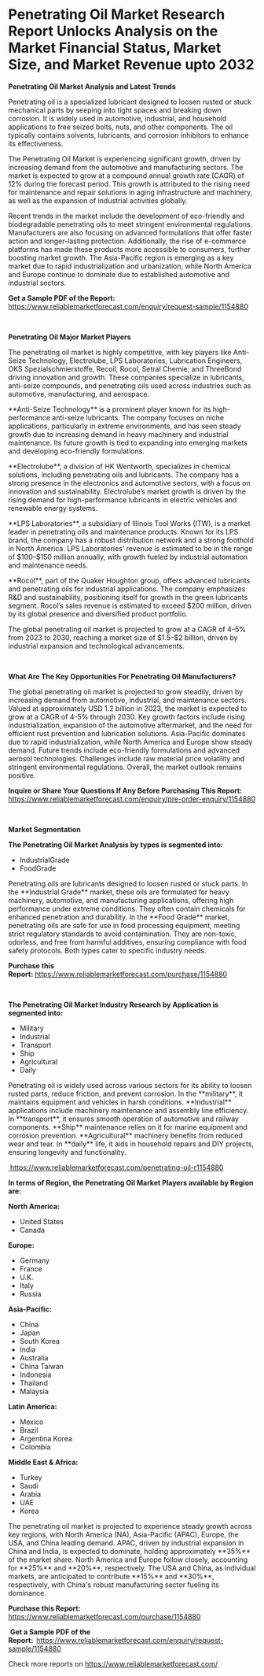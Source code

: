 <p><h1>Penetrating Oil Market Research Report Unlocks Analysis on the Market Financial Status, Market Size, and Market Revenue upto 2032</h1></p><p><strong>Penetrating Oil Market Analysis and Latest Trends</strong></p>
<p><p>Penetrating oil is a specialized lubricant designed to loosen rusted or stuck mechanical parts by seeping into tight spaces and breaking down corrosion. It is widely used in automotive, industrial, and household applications to free seized bolts, nuts, and other components. The oil typically contains solvents, lubricants, and corrosion inhibitors to enhance its effectiveness.</p><p>The Penetrating Oil Market is experiencing significant growth, driven by increasing demand from the automotive and manufacturing sectors. The market is expected to grow at a compound annual growth rate (CAGR) of 12% during the forecast period. This growth is attributed to the rising need for maintenance and repair solutions in aging infrastructure and machinery, as well as the expansion of industrial activities globally.</p><p>Recent trends in the market include the development of eco-friendly and biodegradable penetrating oils to meet stringent environmental regulations. Manufacturers are also focusing on advanced formulations that offer faster action and longer-lasting protection. Additionally, the rise of e-commerce platforms has made these products more accessible to consumers, further boosting market growth. The Asia-Pacific region is emerging as a key market due to rapid industrialization and urbanization, while North America and Europe continue to dominate due to established automotive and industrial sectors.</p></p>
<p><strong>Get a Sample PDF of the Report:&nbsp;</strong> <a href="https://www.reliablemarketforecast.com/enquiry/request-sample/1154880?utm_campaign=2101&utm_medium=2&utm_source=Github&utm_content=ia&utm_term=25012025&utm_id=penetrating-oil">https://www.reliablemarketforecast.com/enquiry/request-sample/1154880</a></p>
<p>&nbsp;</p>
<p><strong>Penetrating Oil Major Market Players</strong></p>
<p><p>The penetrating oil market is highly competitive, with key players like Anti-Seize Technology, Electrolube, LPS Laboratories, Lubrication Engineers, OKS Spezialschmierstoffe, Recoil, Rocol, Setral Chemie, and ThreeBond driving innovation and growth. These companies specialize in lubricants, anti-seize compounds, and penetrating oils used across industries such as automotive, manufacturing, and aerospace.</p><p>**Anti-Seize Technology** is a prominent player known for its high-performance anti-seize lubricants. The company focuses on niche applications, particularly in extreme environments, and has seen steady growth due to increasing demand in heavy machinery and industrial maintenance. Its future growth is tied to expanding into emerging markets and developing eco-friendly formulations.</p><p>**Electrolube**, a division of HK Wentworth, specializes in chemical solutions, including penetrating oils and lubricants. The company has a strong presence in the electronics and automotive sectors, with a focus on innovation and sustainability. Electrolube’s market growth is driven by the rising demand for high-performance lubricants in electric vehicles and renewable energy systems.</p><p>**LPS Laboratories**, a subsidiary of Illinois Tool Works (ITW), is a market leader in penetrating oils and maintenance products. Known for its LPS brand, the company has a robust distribution network and a strong foothold in North America. LPS Laboratories’ revenue is estimated to be in the range of $100–$150 million annually, with growth fueled by industrial automation and maintenance needs.</p><p>**Rocol**, part of the Quaker Houghton group, offers advanced lubricants and penetrating oils for industrial applications. The company emphasizes R&D and sustainability, positioning itself for growth in the green lubricants segment. Rocol’s sales revenue is estimated to exceed $200 million, driven by its global presence and diversified product portfolio.</p><p>The global penetrating oil market is projected to grow at a CAGR of 4–5% from 2023 to 2030, reaching a market size of $1.5–$2 billion, driven by industrial expansion and technological advancements.</p></p>
<p>&nbsp;</p>
<p><strong>What Are The Key Opportunities For Penetrating Oil Manufacturers?</strong></p>
<p><p>The global penetrating oil market is projected to grow steadily, driven by increasing demand from automotive, industrial, and maintenance sectors. Valued at approximately USD 1.2 billion in 2023, the market is expected to grow at a CAGR of 4-5% through 2030. Key growth factors include rising industrialization, expansion of the automotive aftermarket, and the need for efficient rust prevention and lubrication solutions. Asia-Pacific dominates due to rapid industrialization, while North America and Europe show steady demand. Future trends include eco-friendly formulations and advanced aerosol technologies. Challenges include raw material price volatility and stringent environmental regulations. Overall, the market outlook remains positive.</p></p>
<p><strong>Inquire or Share Your Questions If Any Before Purchasing This Report:</strong> <a href="https://www.reliablemarketforecast.com/enquiry/pre-order-enquiry/1154880?utm_campaign=2101&utm_medium=2&utm_source=Github&utm_content=ia&utm_term=25012025&utm_id=penetrating-oil">https://www.reliablemarketforecast.com/enquiry/pre-order-enquiry/1154880</a></p>
<p>&nbsp;</p>
<p><strong>Market Segmentation</strong></p>
<p><strong>The Penetrating Oil Market Analysis by types is segmented into:</strong></p>
<p><ul><li>IndustrialGrade</li><li>FoodGrade</li></ul></p>
<p><p>Penetrating oils are lubricants designed to loosen rusted or stuck parts. In the **Industrial Grade** market, these oils are formulated for heavy machinery, automotive, and manufacturing applications, offering high performance under extreme conditions. They often contain chemicals for enhanced penetration and durability. In the **Food Grade** market, penetrating oils are safe for use in food processing equipment, meeting strict regulatory standards to avoid contamination. They are non-toxic, odorless, and free from harmful additives, ensuring compliance with food safety protocols. Both types cater to specific industry needs.</p></p>
<p><strong>Purchase this Report:&nbsp;</strong><a href="https://www.reliablemarketforecast.com/purchase/1154880?utm_campaign=2101&utm_medium=2&utm_source=Github&utm_content=ia&utm_term=25012025&utm_id=penetrating-oil">https://www.reliablemarketforecast.com/purchase/1154880</a></p>
<p>&nbsp;</p>
<p><strong>The Penetrating Oil Market Industry Research by Application is segmented into:</strong></p>
<p><ul><li>Military</li><li>Industrial</li><li>Transport</li><li>Ship</li><li>Agricultural</li><li>Daily</li></ul></p>
<p><p>Penetrating oil is widely used across various sectors for its ability to loosen rusted parts, reduce friction, and prevent corrosion. In the **military**, it maintains equipment and vehicles in harsh conditions. **Industrial** applications include machinery maintenance and assembly line efficiency. In **transport**, it ensures smooth operation of automotive and railway components. **Ship** maintenance relies on it for marine equipment and corrosion prevention. **Agricultural** machinery benefits from reduced wear and tear. In **daily** life, it aids in household repairs and DIY projects, ensuring longevity and functionality.</p></p>
<p><a href="https://www.reliablemarketforecast.com/penetrating-oil-r1154880?utm_campaign=2101&utm_medium=2&utm_source=Github&utm_content=ia&utm_term=25012025&utm_id=penetrating-oil">&nbsp;https://www.reliablemarketforecast.com/penetrating-oil-r1154880</a></p>
<p><strong>In terms of Region, the Penetrating Oil Market Players available by Region are:</strong></p>
<p>
    <p> <strong> North America: </strong>
        <ul>
            <li>United States</li>
            <li>Canada</li>
        </ul>
        </p> 
    <p> <strong> Europe: </strong>
        <ul>
            <li>Germany</li>
            <li>France</li>
            <li>U.K.</li>
            <li>Italy</li>
            <li>Russia</li>
        </ul>
        </p> 
    <p> <strong> Asia-Pacific: </strong>
        <ul>
            <li>China</li>
            <li>Japan</li>
            <li>South Korea</li>
            <li>India</li>
            <li>Australia</li>
            <li>China Taiwan</li>
            <li>Indonesia</li>
            <li>Thailand</li>
            <li>Malaysia</li>
        </ul>
        </p> 
    <p> <strong> Latin America: </strong>
        <ul>
            <li>Mexico</li>
            <li>Brazil</li>
            <li>Argentina Korea</li>
            <li>Colombia</li>
        </ul>
        </p> 
    <p> <strong> Middle East & Africa: </strong>
        <ul>
            <li>Turkey</li>
            <li>Saudi</li>
            <li>Arabia</li>
            <li>UAE</li>
            <li>Korea</li>
        </ul>
    </p>
    </p>
<p><p>The penetrating oil market is projected to experience steady growth across key regions, with North America (NA), Asia-Pacific (APAC), Europe, the USA, and China leading demand. APAC, driven by industrial expansion in China and India, is expected to dominate, holding approximately **35%** of the market share. North America and Europe follow closely, accounting for **25%** and **20%**, respectively. The USA and China, as individual markets, are anticipated to contribute **15%** and **30%**, respectively, with China's robust manufacturing sector fueling its dominance.</p></p>
<p><strong>Purchase this Report: </strong><a href="https://www.reliablemarketforecast.com/purchase/1154880?utm_campaign=2101&utm_medium=2&utm_source=Github&utm_content=ia&utm_term=25012025&utm_id=penetrating-oil">https://www.reliablemarketforecast.com/purchase/1154880</a></p>
<p>&nbsp;<strong>Get a Sample PDF of the Report:&nbsp;&nbsp;</strong><a href="https://www.reliablemarketforecast.com/enquiry/request-sample/1154880?utm_campaign=2101&utm_medium=2&utm_source=Github&utm_content=ia&utm_term=25012025&utm_id=penetrating-oil">https://www.reliablemarketforecast.com/enquiry/request-sample/1154880</a></p>
<p><strong></strong></p>
<p>Check more reports on <a href="https://www.reliablemarketforecast.com/?utm_campaign=2101&utm_medium=2&utm_source=Github&utm_content=ia&utm_term=25012025&utm_id=penetrating-oil">https://www.reliablemarketforecast.com/</a></p>